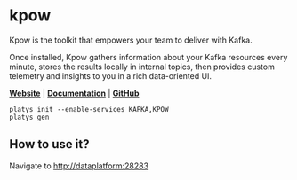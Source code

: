 # kpow

Kpow is the toolkit that empowers your team to deliver with Kafka.

Once installed, Kpow gathers information about your Kafka resources every minute, stores the results locally in internal topics, then provides custom telemetry and insights to you in a rich data-oriented UI.

**[Website](https://kpow.io/)** | **[Documentation](https://docs.kpow.io/)** | **[GitHub](https://github.com/factorhouse/kpow)**

```
platys init --enable-services KAFKA,KPOW
platys gen
```

## How to use it?

Navigate to <http://dataplatform:28283>
